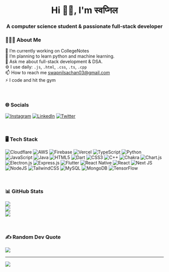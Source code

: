 <h1 align="center">Hi 👋🏼, I'm स्वप्निल</h1>
<h3 align="center">A computer science student & passionate full-stack developer</h3>

### 🧑🏽‍🦱 About Me
🔭 I’m currently working on CollegeNotes<br>
🌱 I’m planning to learn python and machine learning.<br>
💬 Ask me about full-stack development & DSA.<br>
⚙️ I use daily: `.js`, `.html`, `.css`, `.ts`, `.cpp`<br>
📫 How to reach me swapnilsachan03@gmail.com<br>
⚡️ I code and hit the gym<br>

<br>

### 🌐 Socials
[![Instagram](https://img.shields.io/badge/Instagram-%23E4405F.svg?logo=Instagram&logoColor=white)](https://instagram.com/swapnilsachan03) [![LinkedIn](https://img.shields.io/badge/LinkedIn-%230077B5.svg?logo=linkedin&logoColor=white)](https://linkedin.com/in/swapnilsachan03) [![Twitter](https://img.shields.io/badge/Twitter-%231DA1F2.svg?logo=Twitter&logoColor=white)](https://twitter.com/swapnilsachan03) 

<br>

### 🖥️ Tech Stack
![Cloudflare](https://img.shields.io/badge/Cloudflare-F38020?style=for-the-badge&logo=Cloudflare&logoColor=white) ![AWS](https://img.shields.io/badge/AWS-%23FF9900.svg?style=for-the-badge&logo=amazon-aws&logoColor=white) ![Firebase](https://img.shields.io/badge/firebase-%23039BE5.svg?style=for-the-badge&logo=firebase) ![Vercel](https://img.shields.io/badge/vercel-%23000000.svg?style=for-the-badge&logo=vercel&logoColor=white) ![TypeScript](https://img.shields.io/badge/typescript-%23007ACC.svg?style=for-the-badge&logo=typescript&logoColor=white) ![Python](https://img.shields.io/badge/python-3670A0?style=for-the-badge&logo=python&logoColor=ffdd54) ![JavaScript](https://img.shields.io/badge/javascript-%23323330.svg?style=for-the-badge&logo=javascript&logoColor=%23F7DF1E) ![Java](https://img.shields.io/badge/java-%23ED8B00.svg?style=for-the-badge&logo=java&logoColor=white) ![HTML5](https://img.shields.io/badge/html5-%23E34F26.svg?style=for-the-badge&logo=html5&logoColor=white) ![Dart](https://img.shields.io/badge/dart-%230175C2.svg?style=for-the-badge&logo=dart&logoColor=white) ![CSS3](https://img.shields.io/badge/css3-%231572B6.svg?style=for-the-badge&logo=css3&logoColor=white) ![C++](https://img.shields.io/badge/c++-%2300599C.svg?style=for-the-badge&logo=c%2B%2B&logoColor=white) ![Chakra](https://img.shields.io/badge/chakra-%234ED1C5.svg?style=for-the-badge&logo=chakraui&logoColor=white) ![Chart.js](https://img.shields.io/badge/chart.js-F5788D.svg?style=for-the-badge&logo=chart.js&logoColor=white) ![Electron.js](https://img.shields.io/badge/Electron-191970?style=for-the-badge&logo=Electron&logoColor=white) ![Express.js](https://img.shields.io/badge/express.js-%23404d59.svg?style=for-the-badge&logo=express&logoColor=%2361DAFB) ![Flutter](https://img.shields.io/badge/Flutter-%2302569B.svg?style=for-the-badge&logo=Flutter&logoColor=white) ![React Native](https://img.shields.io/badge/react_native-%2320232a.svg?style=for-the-badge&logo=react&logoColor=%2361DAFB) ![React](https://img.shields.io/badge/react-%2320232a.svg?style=for-the-badge&logo=react&logoColor=%2361DAFB) ![Next JS](https://img.shields.io/badge/Next-black?style=for-the-badge&logo=next.js&logoColor=white) ![NodeJS](https://img.shields.io/badge/node.js-6DA55F?style=for-the-badge&logo=node.js&logoColor=white) ![TailwindCSS](https://img.shields.io/badge/tailwindcss-%2338B2AC.svg?style=for-the-badge&logo=tailwind-css&logoColor=white) ![MySQL](https://img.shields.io/badge/mysql-%2300f.svg?style=for-the-badge&logo=mysql&logoColor=white) ![MongoDB](https://img.shields.io/badge/MongoDB-%234ea94b.svg?style=for-the-badge&logo=mongodb&logoColor=white) ![TensorFlow](https://img.shields.io/badge/TensorFlow-%23FF6F00.svg?style=for-the-badge&logo=TensorFlow&logoColor=white)

<br>

### 📊 GitHub Stats
![](https://github-readme-stats.vercel.app/api?username=swapnil-sachan&theme=dark&hide_border=false&include_all_commits=true&count_private=true)<br/>
![](https://github-readme-streak-stats.herokuapp.com/?user=swapnil-sachan&theme=dark&hide_border=false)<br/>
![](https://github-readme-stats.vercel.app/api/top-langs/?username=swapnil-sachan&theme=dark&hide_border=false&include_all_commits=true&count_private=true&layout=compact)

<br>

### ✍️ Random Dev Quote
![](https://quotes-github-readme.vercel.app/api?type=horizontal&theme=radical)

---
[![](https://visitcount.itsvg.in/api?id=swapnil-sachan&icon=0&color=0)](https://visitcount.itsvg.in)
